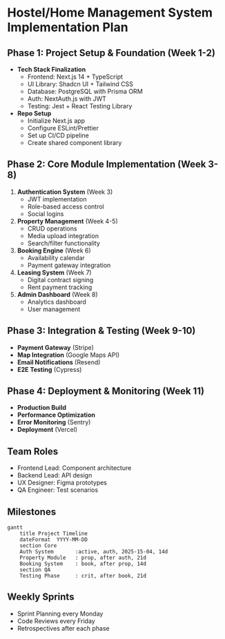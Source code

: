 # Hostel/Home Management System Implementation Plan

## Phase 1: Project Setup & Foundation (Week 1-2)
- **Tech Stack Finalization**
  - Frontend: Next.js 14 + TypeScript
  - UI Library: Shadcn UI + Tailwind CSS
  - Database: PostgreSQL with Prisma ORM
  - Auth: NextAuth.js with JWT
  - Testing: Jest + React Testing Library
- **Repo Setup**
  - Initialize Next.js app
  - Configure ESLint/Prettier
  - Set up CI/CD pipeline
  - Create shared component library

## Phase 2: Core Module Implementation (Week 3-8)
1. **Authentication System** (Week 3)
   - JWT implementation
   - Role-based access control
   - Social logins
2. **Property Management** (Week 4-5)
   - CRUD operations
   - Media upload integration
   - Search/filter functionality
3. **Booking Engine** (Week 6)
   - Availability calendar
   - Payment gateway integration
4. **Leasing System** (Week 7)
   - Digital contract signing
   - Rent payment tracking
5. **Admin Dashboard** (Week 8)
   - Analytics dashboard
   - User management

## Phase 3: Integration & Testing (Week 9-10)
- **Payment Gateway** (Stripe)
- **Map Integration** (Google Maps API)
- **Email Notifications** (Resend)
- **E2E Testing** (Cypress)

## Phase 4: Deployment & Monitoring (Week 11)
- **Production Build**
- **Performance Optimization**
- **Error Monitoring** (Sentry)
- **Deployment** (Vercel)

## Team Roles
- Frontend Lead: Component architecture
- Backend Lead: API design
- UX Designer: Figma prototypes
- QA Engineer: Test scenarios

## Milestones
```mermaid
gantt
    title Project Timeline
    dateFormat  YYYY-MM-DD
    section Core
    Auth System       :active, auth, 2025-15-04, 14d
    Property Module   : prop, after auth, 21d
    Booking System    : book, after prop, 14d
    section QA
    Testing Phase     : crit, after book, 21d
```

## Weekly Sprints
- Sprint Planning every Monday
- Code Reviews every Friday
- Retrospectives after each phase